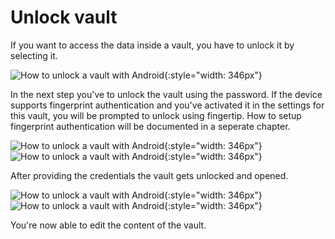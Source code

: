 # Unlock vault

If you want to access the data inside a vault, you have to unlock it by selecting it.

![How to unlock a vault with Android](../img/android/unlock-vault-0-select.png){:style="width: 346px"}

In the next step you've to unlock the vault using the password. If the device supports fingerprint authentication and you've activated it in the settings for this vault, you will be prompted to unlock using fingertip. How to setup fingerprint authentication will be documented in a seperate chapter.

![How to unlock a vault with Android](../img/android/unlock-vault-1-using-password.png){:style="width: 346px"} ![How to unlock a vault with Android](../img/android/unlock-vault-2-using-fingerprint.png){:style="width: 346px"}

After providing the credentials the vault gets unlocked and opened.

![How to unlock a vault with Android](../img/android/unlock-vault-3-loading.png){:style="width: 346px"} ![How to unlock a vault with Android](../img/android/unlock-vault-4-unlocked.png){:style="width: 346px"}

You're now able to edit the content of the vault.
